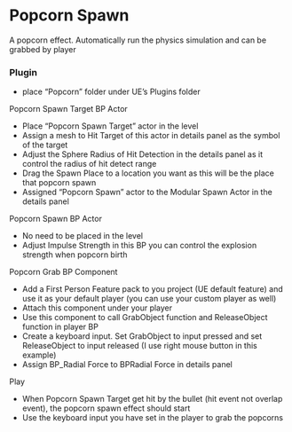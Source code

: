 # Popcorn Spawn
A popcorn effect. Automatically run the physics simulation and can be grabbed by player  

### Plugin
- place “Popcorn” folder under UE’s Plugins folder

Popcorn Spawn Target BP Actor
- Place “Popcorn Spawn Target” actor in the level
- Assign a mesh to Hit Target of this actor in details panel as the symbol of the target
- Adjust the Sphere Radius of Hit Detection in the details panel as it control the radius of hit detect range
- Drag the Spawn Place to a location you want as this will be the place that popcorn spawn
- Assigned “Popcorn Spawn” actor to the Modular Spawn Actor in the details panel

Popcorn Spawn BP Actor
- No need to be placed in the level
- Adjust Impulse Strength in this BP you can control the explosion strength when popcorn birth

Popcorn Grab BP Component
- Add a First Person Feature pack to you project (UE default feature) and use it as your default player (you can use your custom player as well)
- Attach this component under your player
- Use this component to call GrabObject function and ReleaseObject function in player BP
- Create a keyboard input. Set GrabObject to input pressed and set ReleaseObject to input released (I use right mouse button in this example)
- Assign BP_Radial Force to BPRadial Force in details panel

Play
- When Popcorn Spawn Target get hit by the bullet (hit event not overlap event), the popcorn spawn effect should start
- Use the keyboard input you have set in the player to grab the popcorns
 
